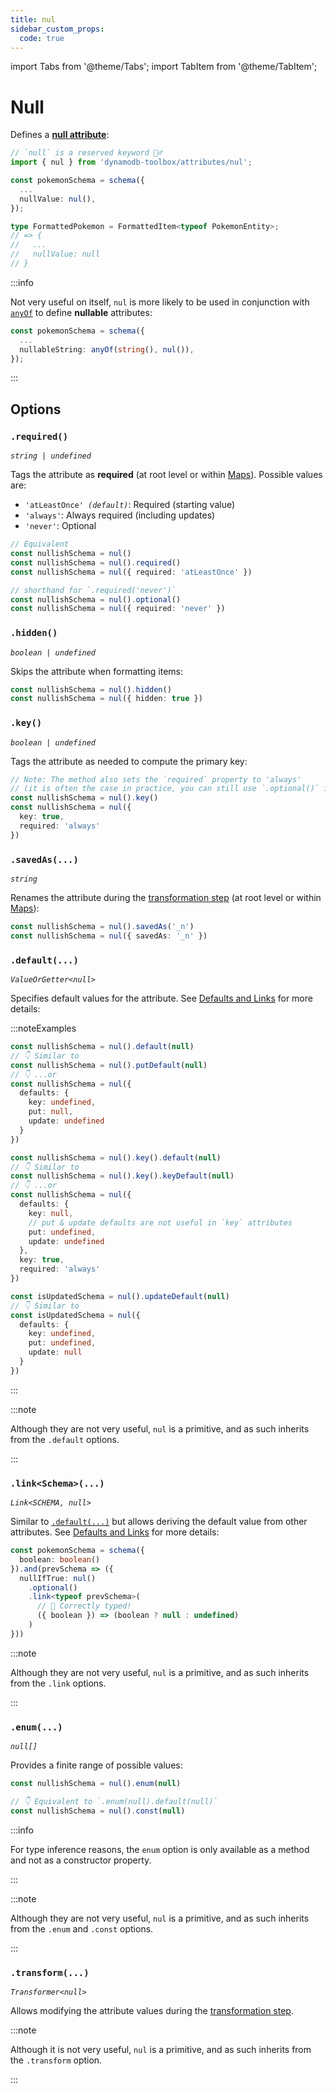 ```yaml
---
title: nul
sidebar_custom_props:
  code: true
---
```


import Tabs from '@theme/Tabs';
import TabItem from '@theme/TabItem';

# Null

Defines a [**null attribute**](https://docs.aws.amazon.com/amazondynamodb/latest/developerguide/HowItWorks.NamingRulesDataTypes.html#HowItWorks.DataTypes):

```ts
// `null` is a reserved keyword 🤷‍♂️
import { nul } from 'dynamodb-toolbox/attributes/nul';

const pokemonSchema = schema({
  ...
  nullValue: nul(),
});

type FormattedPokemon = FormattedItem<typeof PokemonEntity>;
// => {
//   ...
//   nullValue: null
// }
```

:::info

Not very useful on itself, `nul` is more likely to be used in conjunction with [`anyOf`](../14-anyOf/index.md) to define **nullable** attributes:

```ts
const pokemonSchema = schema({
  ...
  nullableString: anyOf(string(), nul()),
});
```

:::

## Options

### `.required()`

<p style={{ marginTop: '-15px' }}><i><code>string | undefined</code></i></p>

Tags the attribute as **required** (at root level or within [Maps](../12-map/index.md)). Possible values are:

- <code>'atLeastOnce' <i>(default)</i></code>: Required (starting value)
- `'always'`: Always required (including updates)
- `'never'`: Optional

```ts
// Equivalent
const nullishSchema = nul()
const nullishSchema = nul().required()
const nullishSchema = nul({ required: 'atLeastOnce' })

// shorthand for `.required('never')`
const nullishSchema = nul().optional()
const nullishSchema = nul({ required: 'never' })
```

### `.hidden()`

<p style={{ marginTop: '-15px' }}><i><code>boolean | undefined</code></i></p>

Skips the attribute when formatting items:

```ts
const nullishSchema = nul().hidden()
const nullishSchema = nul({ hidden: true })
```

### `.key()`

<p style={{ marginTop: '-15px' }}><i><code>boolean | undefined</code></i></p>

Tags the attribute as needed to compute the primary key:

```ts
// Note: The method also sets the `required` property to 'always'
// (it is often the case in practice, you can still use `.optional()` if needed)
const nullishSchema = nul().key()
const nullishSchema = nul({
  key: true,
  required: 'always'
})
```

### `.savedAs(...)`

<p style={{ marginTop: '-15px' }}><i><code>string</code></i></p>

Renames the attribute during the [transformation step](../15-actions/1-parse.md) (at root level or within [Maps](../12-map/index.md)):

```ts
const nullishSchema = nul().savedAs('_n')
const nullishSchema = nul({ savedAs: '_n' })
```

### `.default(...)`

<p style={{ marginTop: '-15px' }}><i><code>ValueOrGetter&lt;null&gt;</code></i></p>

Specifies default values for the attribute. See [Defaults and Links](../3-defaults-and-links/index.md) for more details:

:::noteExamples

<Tabs>
<TabItem value="put" label="Put">

```ts
const nullishSchema = nul().default(null)
// 👇 Similar to
const nullishSchema = nul().putDefault(null)
// 👇 ...or
const nullishSchema = nul({
  defaults: {
    key: undefined,
    put: null,
    update: undefined
  }
})
```

</TabItem>
<TabItem value="key" label="Key">

```ts
const nullishSchema = nul().key().default(null)
// 👇 Similar to
const nullishSchema = nul().key().keyDefault(null)
// 👇 ...or
const nullishSchema = nul({
  defaults: {
    key: null,
    // put & update defaults are not useful in `key` attributes
    put: undefined,
    update: undefined
  },
  key: true,
  required: 'always'
})
```

</TabItem>
<TabItem value="update" label="Update">

```ts
const isUpdatedSchema = nul().updateDefault(null)
// 👇 Similar to
const isUpdatedSchema = nul({
  defaults: {
    key: undefined,
    put: undefined,
    update: null
  }
})
```

</TabItem>
</Tabs>

:::

:::note

Although they are not very useful, `nul` is a primitive, and as such inherits from the `.default` options.

:::

### `.link<Schema>(...)`

<p style={{ marginTop: '-15px' }}><i><code>Link&lt;SCHEMA, null&gt;</code></i></p>

Similar to [`.default(...)`](#default) but allows deriving the default value from other attributes. See [Defaults and Links](../3-defaults-and-links/index.md) for more details:

```ts
const pokemonSchema = schema({
  boolean: boolean()
}).and(prevSchema => ({
  nullIfTrue: nul()
    .optional()
    .link<typeof prevSchema>(
      // 🙌 Correctly typed!
      ({ boolean }) => (boolean ? null : undefined)
    )
}))
```

:::note

Although they are not very useful, `nul` is a primitive, and as such inherits from the `.link` options.

:::

### `.enum(...)`

<p style={{ marginTop: '-15px' }}><i><code>null[]</code></i></p>

Provides a finite range of possible values:

```ts
const nullishSchema = nul().enum(null)

// 👇 Equivalent to `.enum(null).default(null)`
const nullishSchema = nul().const(null)
```

:::info

For type inference reasons, the `enum` option is only available as a method and not as a constructor property.

:::

:::note

Although they are not very useful, `nul` is a primitive, and as such inherits from the `.enum` and `.const` options.

:::

### `.transform(...)`

<p style={{ marginTop: '-15px' }}><i><code>Transformer&lt;null&gt;</code></i></p>

Allows modifying the attribute values during the [transformation step](../15-actions/1-parse.md).

:::note

Although it is not very useful, `nul` is a primitive, and as such inherits from the `.transform` option.

:::
